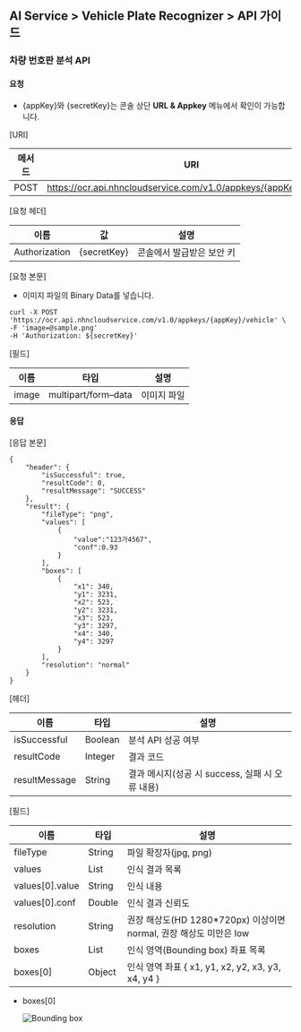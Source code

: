 ## AI Service > Vehicle Plate Recognizer > API 가이드

### 차량 번호판 분석 API

#### 요청

- {appKey}와 {secretKey}는 콘솔 상단 **URL & Appkey** 메뉴에서 확인이 가능합니다.

[URI]

| 메서드 | URI |
|---|---|
| POST | https://ocr.api.nhncloudservice.com/v1.0/appkeys/{appKey}/vehicle |

[요청 헤더]

| 이름 | 값 | 설명 |
|---|---|---|
| Authorization | {secretKey} | 콘솔에서 발급받은 보안 키 |

[요청 본문]

- 이미지 파일의 Binary Data를 넣습니다.

```
curl -X POST 'https://ocr.api.nhncloudservice.com/v1.0/appkeys/{appKey}/vehicle' \
-F 'image=@sample.png' 
-H 'Authorization: ${secretKey}'
```

[필드]

| 이름 | 타입 | 설명 |
|---|---|---|
| image | multipart/form–data | 이미지 파일 |

#### 응답

[응답 본문]

```
{
    "header": {
        "isSuccessful": true,
        "resultCode": 0,
        "resultMessage": "SUCCESS"
    },
    "result": {
        "fileType": "png",
        "values": [
            {
                "value":"123가4567",
                "conf":0.93
            }
        ],
        "boxes": [
            {
                "x1": 340,
                "y1": 3231,
                "x2": 523,
                "y2": 3231,
                "x3": 523,
                "y3": 3297,
                "x4": 340,
                "y4": 3297
            }
        ],
        "resolution": "normal"
    }
}
```

[헤더]

| 이름 | 타입 | 설명 |
|---|---|---|
| isSuccessful | Boolean | 분석 API 성공 여부 |
| resultCode | Integer | 결과 코드 |
| resultMessage | String | 결과 메시지(성공 시 success, 실패 시 오류 내용) |

[필드]

| 이름 | 타입 | 설명 |
|---|---|---|
| fileType | String | 파일 확장자(jpg, png) |
| values | List | 인식 결과 목록 |
| values[0].value | String | 인식 내용 |
| values[0].conf | Double | 인식 결과 신뢰도 |
| resolution | String | 권장 해상도(HD 1280*720px) 이상이면 normal, 권장 해상도 미만은 low |
| boxes | List | 인식 영역(Bounding box) 좌표 목록 |
| boxes[0] | Object  | 인식 영역 좌표 { x1, y1, x2, y2, x3, y3, x4, y4 } |

* boxes[0]
 
    ![Bounding box](http://static.toastoven.net/prod_document_ocr/bbox.png)

